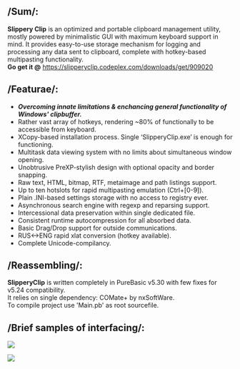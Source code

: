 ## /Sum/:
**Slippery Clip** is an optimized and portable clipboard management utility, mostly powered by minimalistic GUI with maximum keyboard support in mind. It provides easy-to-use storage mechanism for logging and processing any data sent to clipboard, complete with hotkey-based multipasting functionality.  
**Go get it @** https://slipperyclip.codeplex.com/downloads/get/909020

## /Featurae/:
- <b>*Overcoming innate limitations & enchancing general functionality of Windows' clipbuffer.*</b>  
- Rather vast array of hotkeys, rendering ~80% of functionally to be accessible from keyboard.
- XCopy-based installation process. Single ‘SlipperyClip.exe’ is enough for functioning.
- Multitask data viewing system with no limits about simultaneous window opening.
- Unobtrusive PreXP-stylish design with optional opacity and border snapping.
- Raw text, HTML, bitmap, RTF, metaimage and path listings support.
- Up to ten hotslots for rapid multipasting emulation (Ctrl+[0-9]).
- Plain .INI-based settings storage with no access to registry ever.
- Asynchronous search engine with regexp and reparsing support.
- Intercessional data preservation within single dedicated file.
- Consistent runtime autocompression for all absorbed data.
- Basic Drag/Drop support for outside communications.
- RUS<->ENG rapid xlat conversion (hotkey available).
- Complete Unicode-compilancy.

## /Reassembling/:
**SlipperyClip** is written completely in PureBasic v5.30 with few fixes for v5.24 compatibility.  
It relies on single dependency: COMate+ by nxSoftWare.  
To compile project use 'Main.pb' as root sourcefile.  

## /Brief samples of interfacing/:
![](http://download-codeplex.sec.s-msft.com/Download?ProjectName=slipperyclip&DownloadId=908977)

![](http://download-codeplex.sec.s-msft.com/Download?ProjectName=slipperyclip&DownloadId=909008)
